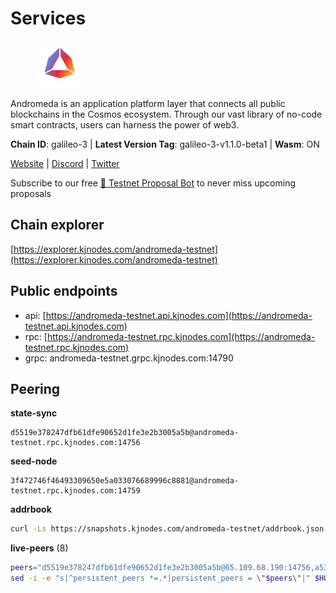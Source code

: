 # Services

<figure><img src="https://raw.githubusercontent.com/kj89/cosmos-images/main/logos/andromeda.png" alt=""><figcaption></figcaption></figure>

Andromeda is an application platform layer that connects all  public blockchains in the Cosmos ecosystem. Through our vast  library of no-code smart contracts, users can harness the power of web3.

**Chain ID**: galileo-3 | **Latest Version Tag**: galileo-3-v1.1.0-beta1 | **Wasm**: ON

[Website](https://www.andromedaprotocol.io) | [Discord](https://discord.gg/wzM3kSN3sE) | [Twitter](https://twitter.com/andromedaprot)



Subscribe to our free [🤖 Testnet Proposal Bot](https://t.me/kjnodes_testnet_proposal_bot) to never miss upcoming proposals


## Chain explorer
[https://explorer.kjnodes.com/andromeda-testnet](https://explorer.kjnodes.com/andromeda-testnet)

## Public endpoints

* api: [https://andromeda-testnet.api.kjnodes.com](https://andromeda-testnet.api.kjnodes.com)
* rpc: [https://andromeda-testnet.rpc.kjnodes.com](https://andromeda-testnet.rpc.kjnodes.com)
* grpc: andromeda-testnet.grpc.kjnodes.com:14790

## Peering

**state-sync**

```text
d5519e378247dfb61dfe90652d1fe3e2b3005a5b@andromeda-testnet.rpc.kjnodes.com:14756
```

**seed-node**

```text
3f472746f46493309650e5a033076689996c8881@andromeda-testnet.rpc.kjnodes.com:14759
```

**addrbook**
```bash
curl -Ls https://snapshots.kjnodes.com/andromeda-testnet/addrbook.json > $HOME/.andromedad/config/addrbook.json
```

**live-peers** (8)
```bash
peers="d5519e378247dfb61dfe90652d1fe3e2b3005a5b@65.109.68.190:14756,a537cc2879fc79401f6834aa6483fbb1dee18ef0@137.184.44.33:20156,8a551bc0cc7ba190db9126c8fc95c8b643ae511c@195.201.174.109:56656,8083dd301a7189284bf5b8d40c4cf239360d653a@5.9.122.49:26656,0f966c78a7ac4722bd389f5c010efb8235ca8f73@65.108.227.112:14656,3d25f45062b5f3f49a87d38300ca0f657a9c853f@84.252.159.238:02656,0da5e83ef55df6f1c6f8c15c69bdd42ee43fd253@144.76.99.100:30656,99cebda3a65a35b9a6a8bef774c8b92c1e548aa5@65.108.226.26:36656"
sed -i -e "s|^persistent_peers *=.*|persistent_peers = \"$peers\"|" $HOME/.andromedad/config/config.toml
```
